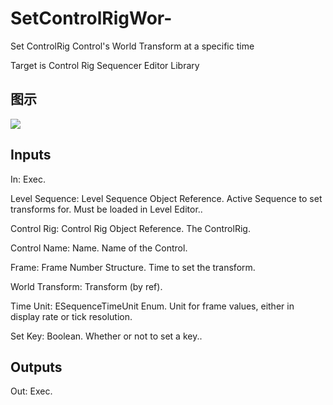 # SetControlRigWor-

Set ControlRig Control's World Transform at a specific time

Target is Control Rig Sequencer Editor Library

## 图示

![]($-20221218-18531117.png)

## Inputs

In: Exec.

Level Sequence: Level Sequence Object Reference. Active Sequence to set transforms for. Must be loaded in Level Editor..

Control Rig: Control Rig Object Reference. The ControlRig.

Control Name: Name. Name of the Control.

Frame: Frame Number Structure. Time to set the transform.

World Transform: Transform (by ref).

Time Unit: ESequenceTimeUnit Enum. Unit for frame values, either in display rate or tick resolution.

Set Key: Boolean. Whether or not to set a key..  

## Outputs

Out: Exec.

